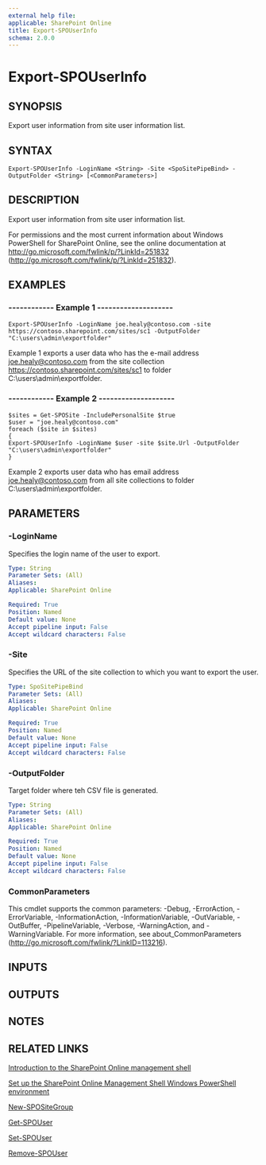 ```yaml
---
external help file: 
applicable: SharePoint Online
title: Export-SPOUserInfo
schema: 2.0.0
---
```


# Export-SPOUserInfo

## SYNOPSIS
Export user information from site user information list.

## SYNTAX

```
Export-SPOUserInfo -LoginName <String> -Site <SpoSitePipeBind> -OutputFolder <String> [<CommonParameters>]
```

## DESCRIPTION
Export user information from site user information list.

For permissions and the most current information about Windows PowerShell for SharePoint Online, see the online documentation at http://go.microsoft.com/fwlink/p/?LinkId=251832 (http://go.microsoft.com/fwlink/p/?LinkId=251832).

## EXAMPLES

###   ------------ Example 1 --------------------
```
Export-SPOUserInfo -LoginName joe.healy@contoso.com -site https://contoso.sharepoint.com/sites/sc1 -OutputFolder "C:\users\admin\exportfolder"
```
Example 1 exports a user data who has the e-mail address joe.healy@contoso.com from the site collection https://contoso.sharepoint.com/sites/sc1 to folder C:\users\admin\exportfolder.


###   ------------ Example 2 --------------------
```
$sites = Get-SPOSite -IncludePersonalSite $true
$user = "joe.healy@contoso.com"
foreach ($site in $sites)
{
Export-SPOUserInfo -LoginName $user -site $site.Url -OutputFolder
"C:\users\admin\exportfolder"
}
```
Example 2 exports user data who has email address joe.healy@contoso.com from all site collections to folder C:\users\admin\exportfolder.

## PARAMETERS

### -LoginName
Specifies the login name of the user to export.

```yaml
Type: String
Parameter Sets: (All)
Aliases: 
Applicable: SharePoint Online

Required: True
Position: Named
Default value: None
Accept pipeline input: False
Accept wildcard characters: False
```

### -Site
Specifies the URL of the site collection to which you want to export the user.

```yaml
Type: SpoSitePipeBind
Parameter Sets: (All)
Aliases: 
Applicable: SharePoint Online

Required: True
Position: Named
Default value: None
Accept pipeline input: False
Accept wildcard characters: False
```

### -OutputFolder
Target folder where teh CSV file is generated.

```yaml
Type: String
Parameter Sets: (All)
Aliases: 
Applicable: SharePoint Online

Required: True
Position: Named
Default value: None
Accept pipeline input: False
Accept wildcard characters: False
```

### CommonParameters
This cmdlet supports the common parameters: -Debug, -ErrorAction, -ErrorVariable, -InformationAction, -InformationVariable, -OutVariable, -OutBuffer, -PipelineVariable, -Verbose, -WarningAction, and -WarningVariable. For more information, see about_CommonParameters (http://go.microsoft.com/fwlink/?LinkID=113216).

## INPUTS

## OUTPUTS

## NOTES

## RELATED LINKS

[Introduction to the SharePoint Online management shell]()

[Set up the SharePoint Online Management Shell Windows PowerShell environment]()

[New-SPOSiteGroup](New-SPOSiteGroup.md)

[Get-SPOUser](Get-SPOUser.md)

[Set-SPOUser](Set-SPOUser.md)

[Remove-SPOUser](Remove-SPOUser.md)
